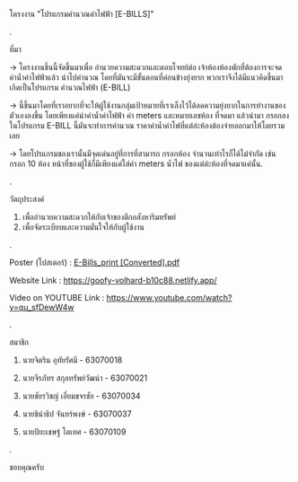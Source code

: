 โครงงาน "โปรแกรมคำนวณค่าไฟฟ้า [E-BILLS]"

.

ที่มา

-> โครงงานชิ้นนี้จัดขึ้นมาเพื่อ อำนวยความสะดวกและตอบโจทย์ต่อ เจ้าห้องห้องพักที่ต้องการจะจด ค่าน้ำค่าไฟฟ้าแล้ว นำไปคำนวณ โดยที่มันจะมีขั้นตอนที่ค่อนข้างยุ่งยาก พวกเราจึงได้มีแนวคิดขึ้นมาเกิดเป็นโปรแกรม คำนวณไฟฟ้า (E-BILL)

-> นี้ขึ้นมาโดยที่เราอยากที่จะให้ผู้ใช้งานกลุ่มเป้าหมายที่เราเล็งไว้ได้ลดความยุ่งยากในการทำงานของตัวเองลงขึ้น โดยเพียงแค่นำค่าน้ำค่าไฟฟ้า ค่า meters และหมายเลขห้อง ที่จดมา แล้วนำมา กรอกลง ในโปรแกรม E-BILL นี้มันจะทำการคำนวณ ราคาค่าน้ำค่าไฟที่แต่ล่ะห้องต้องจ่ายออกมาให้โดยรวมเลย

-> โดยโปรแกรมของเรานั้นมีจุดเด่นอยู่ที่การที่สามารถ กรอกห้อง จำนวนเท่าไรก็ได้ไม่จำกัด เช่น กรอก 10 ห้อง หน้าที่ของผู้ใช้ก็มีเพียงแค่ใส่ค่า meters น้ำไฟ  ของแต่ล่ะห้องที่จดมาแค่นั้น.

.

วัตถุประสงค์
1. เพื่ออำนวยความสะดวกให้กับเจ้าของตึกอสังหาริมทรัพย์
2. เพื่อจัดระเบียบและความมั่นใจให้กับผู้ใช้งาน

.

Poster (โปสเตอร์) :
[E-Bills_print [Converted].pdf](https://github.com/Gokuto01/Teio/files/6525968/E-Bills_print.Converted.pdf)

Website Link :
https://goofy-volhard-b10c88.netlify.app/

Video on YOUTUBE Link :
https://www.youtube.com/watch?v=qu_sfDewW4w

.

สมาชิก

1. นายจิตริน อุทัยรัศมี - 63070018

2. นายจีรภัทร สกุลทรัพย์วัฒนำ - 63070021

3. นายชัยรวิชญ์ เอี่ยมขจรชัย - 63070034

4. นายชินำธิป จันทร์พงษ์ - 63070037

5. นายปิยะเชษฐ์ โตเทศ - 63070109

.

ขอบคุณครับ

